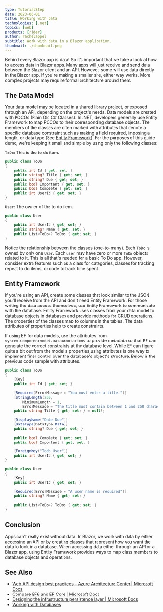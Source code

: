 ```yaml
---
type: TutorialStep
date: 2023-06-01
title: Working with Data
technologies: [.net]
topics: [web]
products: [rider]
author: rachelappel
subtitle: Work with data in a Blazor application.
thumbnail: ./thumbnail.png
---
```


Behind every Blazor app is data! So it’s important that we take a look at how to access data in Blazor apps. 
Many apps will just receive and send data between the Blazor client and an API. However, some will use data directly in the Blazor app. If you're making a smaller site, either way works. More complex projects may require formal architecture around them.

## The Data Model

Your data model may be located in a shared library project, or exposed through an API, depending on the project's needs. Data models are created with POCOs (Plain Old C# Classes). In .NET, developers generally use Entity Framework to map POCOs to their corresponding database objects. The members of the classes are often marked with attributes that denote a specific database constraint such as making a field required, imposing a length, or data type (See [Entity Framework](#entity-framework)). 
For the purposes of this guide demo, we're keeping it small and simple by using only the following classes:

`ToDo`: This is the to do item.

```cs
public class ToDo
{
    public int Id { get; set; }
    public string? Title { get; set; }
    public string? Due { get; set; }
    public bool Important { get; set; }
    public bool Complete { get; set; }
    public int UserId { get; set; }
}
```

`User`: The owner of the to do item. 

```cs
public class User
{
    public int UserId { get; set; }
    public string? Name { get; set; }
    public List<ToDo>? ToDos { get; set; }
}
```

Notice the relationship between the classes (one-to-many). Each `ToDo` is owned by only one `User`. Each `user` may have zero or more `ToDo` objects related to it. This is all that's needed for a basic To Do app. 
However, consider extra features such as a class for categories, classes for tracking repeat to do items, or code to track time spent.

## Entity Framework

If you're using an API, create some classes that look similar to the JSON you'll receive from the API and don't need Entity Framework. For those writing the data access themselves, use Entity Framework to communicate with the database.
Entity Framework uses classes from your data model to database objects in databases and provide methods for [CRUD](https://en.wikipedia.org/wiki/Create,_read,_update_and_delete) operations. The properties of the classes map to columns in the tables. The data attributes of properties help to create constraints.

If using EF for data models, use the attributes from `System.ComponentModel.DataAnnotations` to provide metadata so that EF can generate the correct constraints at the database level. 
While EF can figure quite a bit out from the model's properties,using attributes is one way to implement finer control over the database's object's structure. Below is the previous code sample with attributes. 

```cs 
public class ToDo
{
    [Key]
    public int Id { get; set; }
    
    [Required(ErrorMessage = "You must enter a title.")]
    [StringLength(250, 
        MinimumLength = 1, 
        ErrorMessage = "The title must contain between 1 and 250 characters.")]
    public string Title { get; set; } = null!;

    [DisplayName("Date Due")]
    [DataType(DataType.Date)]
    public string? Due { get; set; }
    
    public bool Complete { get; set; }
    public bool Important { get; set; }

    [ForeignKey("Todo_User")]
    public int UserId { get; set; }
}

public class User
{
    [Key]
    public int UserId { get; set; }
    
    [Required(ErrorMessage = "A user name is required")]
    public string? Name { get; set; }
    
    public List<ToDo>? ToDos { get; set; }
}
```

## Conclusion
Apps can't really exist without data. In Blazor, we work with data by either accessing an API or by creating classes that represent how you want the data to look in a database. 
When accessing data either through an API or a Blazor app, using Entity Framework provides ways to map class members to database objects and operations. 

## See Also

- [Web API design best practices - Azure Architecture Center | Microsoft Docs](https://docs.microsoft.com/en-us/azure/architecture/best-practices/api-design)
- [Compare EF6 and EF Core | Microsoft Docs](https://docs.microsoft.com/en-us/ef/efcore-and-ef6/)
- [Designing the infrastructure persistence layer | Microsoft Docs](https://docs.microsoft.com/en-us/dotnet/architecture/microservices/microservice-ddd-cqrs-patterns/infrastructure-persistence-layer-design)
- [Working with Databases](https://www.jetbrains.com/dotnet/guide/tutorials/resharper-to-rider/working-with-databases/)